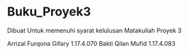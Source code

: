 # Buku_Proyek3
Dibuat Untuk memenuhi syarat kelulusan Matakuliah Proyek 3

Arrizal Furqona Gifary 1.17.4.070
Bakti Qilan Mufid 1.17.4.083
